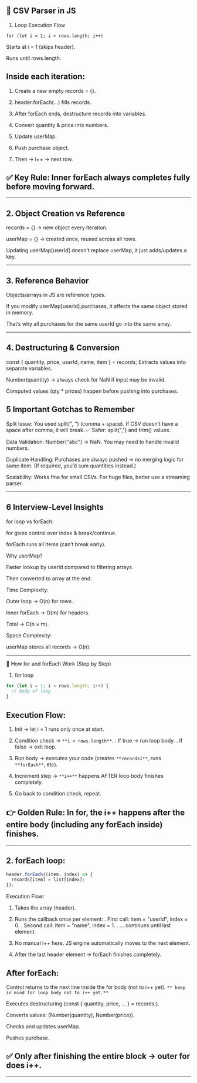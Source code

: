 ## 📝 CSV Parser in JS

1. Loop Execution Flow

`for (let i = 1; i < rows.length; i++)`

Starts at i = 1 (skips header).

Runs until rows.length.

## Inside each iteration:

1. Create a new empty records = {}.

2. header.forEach(...) fills records.

3. After forEach ends, destructure records into variables.

4. Convert quantity & price into numbers.

5. Update userMap.

6. Push purchase object.

7. Then → i++ → next row.

## ✅ Key Rule: Inner forEach always completes fully before moving forward.

---

## 2. Object Creation vs Reference

records = {} → new object every iteration.

userMap = {} → created once, reused across all rows.

Updating userMap[userId] doesn’t replace userMap, it just adds/updates a key.

---

## 3. Reference Behavior

Objects/arrays in JS are reference types.

If you modify userMap[userId].purchases, it affects the same object stored in memory.

That’s why all purchases for the same userId go into the same array.

---

## 4. Destructuring & Conversion

const { quantity, price, userId, name, item } = records;
Extracts values into separate variables.

Number(quantity) → always check for NaN if input may be invalid.

Computed values (qty \* prices) happen before pushing into purchases.

## 5 Important Gotchas to Remember

Split Issue:
You used split(", ") (comma + space).
If CSV doesn’t have a space after comma, it will break.
✅ Safer: split(",") and trim() values.

Data Validation:
Number("abc") → NaN.
You may need to handle invalid numbers.

Duplicate Handling:
Purchases are always pushed → no merging logic for same item.
(If required, you’d sum quantities instead.)

Scalability:
Works fine for small CSVs. For huge files, better use a streaming parser.

---

## 6 Interview-Level Insights

for loop vs forEach:

for gives control over index & break/continue.

forEach runs all items (can’t break early).

Why userMap?

Faster lookup by userId compared to filtering arrays.

Then converted to array at the end.

Time Complexity:

Outer loop → O(n) for rows.

Inner forEach → O(m) for headers.

Total → O(n × m).

Space Complexity:

userMap stores all records → O(n).

---

🔄 How for and forEach Work (Step by Step)

1. for loop

```js
for (let i = 1; i < rows.length; i++) {
  // body of loop
}
```

## Execution Flow:

1. Init → let i = 1 runs only once at start.

2. Condition check → `**i < rows.length**`.
   . If true → run loop body.
   . If false → exit loop.

3. Run body → executes your code (creates `**records1**`, runs `**forEach**`, etc).

4. Increment step → `**i++**` happens AFTER loop body finishes completely.

5. Go back to condition check, repeat.

## 👉 Golden Rule: In for, the i++ happens after the entire body (including any forEach inside) finishes.

---

## 2. forEach loop:

```js
header.forEach((item, index) => {
  records[item] = list[index];
});
```

Execution Flow:

1. Takes the array (header).

2. Runs the callback once per element:
   . First call: item = "userId", index = 0.
   . Second call: item = "name", index = 1.
   . … continues until last element.

3. No manual i++ here. JS engine automatically moves to the next element.

4. After the last header element → forEach finishes completely.

## After forEach:

Control returns to the next line inside the for body (not to i++ yet). `** keep in mind for loop body not to i++ yet.**`

Executes destructuring (const { quantity, price, ... } = records;).

Converts values: (Number(quantity), Number(price)).

Checks and updates userMap.

Pushes purchase.

## ✅ Only after finishing the entire block → outer for does i++.

---
